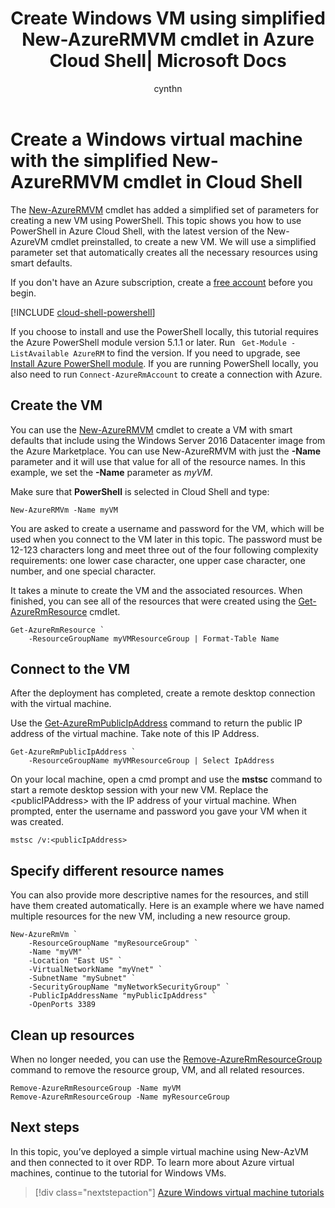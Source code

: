 ﻿---
title: Create Windows VM using simplified New-AzureRMVM cmdlet in Azure Cloud Shell| Microsoft Docs
description: Quickly learn to create Windows virtual machines with the simplified New-AzureRMVM cmdlet in Azure Cloud Shell.
services: virtual-machines-windows
documentationcenter: virtual-machines
author: cynthn
manager: jeconnoc
editor: tysonn
tags: azure-resource-manager

ms.assetid: 
ms.service: virtual-machines-windows
ms.devlang: na
ms.topic: article
ms.tgt_pltfrm: vm-windows
ms.workload: infrastructure
ms.date: 12/12/2017
ms.author: cynthn
ROBOTS: NOINDEX

---

# Create a Windows virtual machine with the simplified New-AzureRMVM cmdlet in Cloud Shell 

The [New-AzureRMVM](https://docs.microsoft.com/powershell/module/azurerm.compute/new-azurermvm?view=azurermps-6.8.1) cmdlet has added a simplified set of parameters for creating a new VM using PowerShell. This topic shows you how to use PowerShell in Azure Cloud Shell, with the latest version of the New-AzureVM cmdlet preinstalled, to create a new VM. We will use a simplified parameter set that automatically creates all the necessary resources using smart defaults. 

If you don't have an Azure subscription, create a [free account](https://azure.microsoft.com/free/?WT.mc_id=A261C142F) before you begin.


[!INCLUDE [cloud-shell-powershell](../../../includes/cloud-shell-powershell.md)]

If you choose to install and use the PowerShell locally, this tutorial requires the Azure PowerShell module version 5.1.1 or later. Run ` Get-Module -ListAvailable AzureRM` to find the version. If you need to upgrade, see [Install Azure PowerShell module](/powershell/azure/install-azurerm-ps). If you are running PowerShell locally, you also need to run `Connect-AzureRmAccount` to create a connection with Azure.

## Create the VM

You can use the [New-AzureRMVM](https://docs.microsoft.com/powershell/module/azurerm.compute/new-azurermvm?view=azurermps-6.8.1) cmdlet to create a VM with smart defaults that include using the Windows Server 2016 Datacenter image from the Azure Marketplace. You can use New-AzureRMVM with just the **-Name** parameter and it will use that value for all of the resource names. In this example, we set the **-Name** parameter as *myVM*. 

Make sure that **PowerShell** is selected in Cloud Shell and type:

```azurepowershell-interactive
New-AzureRMVm -Name myVM
```

You are asked to create a username and password for the VM, which will be used when you connect to the VM later in this topic. The password must be 12-123 characters long and meet three out of the four following complexity requirements: one lower case character, one upper case character, one number, and one special character.

It takes a minute to create the VM and the associated resources. When finished, you can see all of the resources that were created using the [Get-AzureRmResource](/powershell/module/azurerm.resources/get-azurermresource) cmdlet.

```azurepowershell-interactive
Get-AzureRmResource `
	-ResourceGroupName myVMResourceGroup | Format-Table Name
```

## Connect to the VM

After the deployment has completed, create a remote desktop connection with the virtual machine.

Use the [Get-AzureRmPublicIpAddress](/powershell/module/azurerm.network/get-azurermpublicipaddress) command to return the public IP address of the virtual machine. Take note of this IP Address.

```azurepowershell-interactive
Get-AzureRmPublicIpAddress `
	-ResourceGroupName myVMResourceGroup | Select IpAddress
```

On your local machine, open a cmd prompt and use the **mstsc** command to start a remote desktop session with your new VM. Replace the &lt;publicIPAddress&gt; with the IP address of your virtual machine. When prompted, enter the username and password you gave your VM when it was created.

```
mstsc /v:<publicIpAddress>
```
## Specify different resource names

You can also provide more descriptive names for the resources, and still have them created automatically. Here is an example where we have named multiple resources for the new VM, including a new resource group.

```azurepowershell-interactive
New-AzureRmVm `
    -ResourceGroupName "myResourceGroup" `
    -Name "myVM" `
    -Location "East US" `
    -VirtualNetworkName "myVnet" `
    -SubnetName "mySubnet" `
    -SecurityGroupName "myNetworkSecurityGroup" `
    -PublicIpAddressName "myPublicIpAddress" `
    -OpenPorts 3389
```

## Clean up resources

When no longer needed, you can use the [Remove-AzureRmResourceGroup](/powershell/module/azurerm.resources/remove-azurermresourcegroup) command to remove the resource group, VM, and all related resources.

```azurepowershell-interactive
Remove-AzureRmResourceGroup -Name myVM
Remove-AzureRmResourceGroup -Name myResourceGroup
```

## Next steps

In this topic, you’ve deployed a simple virtual machine using New-AzVM and then connected to it over RDP. To learn more about Azure virtual machines, continue to the tutorial for Windows VMs.

> [!div class="nextstepaction"]
> [Azure Windows virtual machine tutorials](./tutorial-manage-vm.md)
